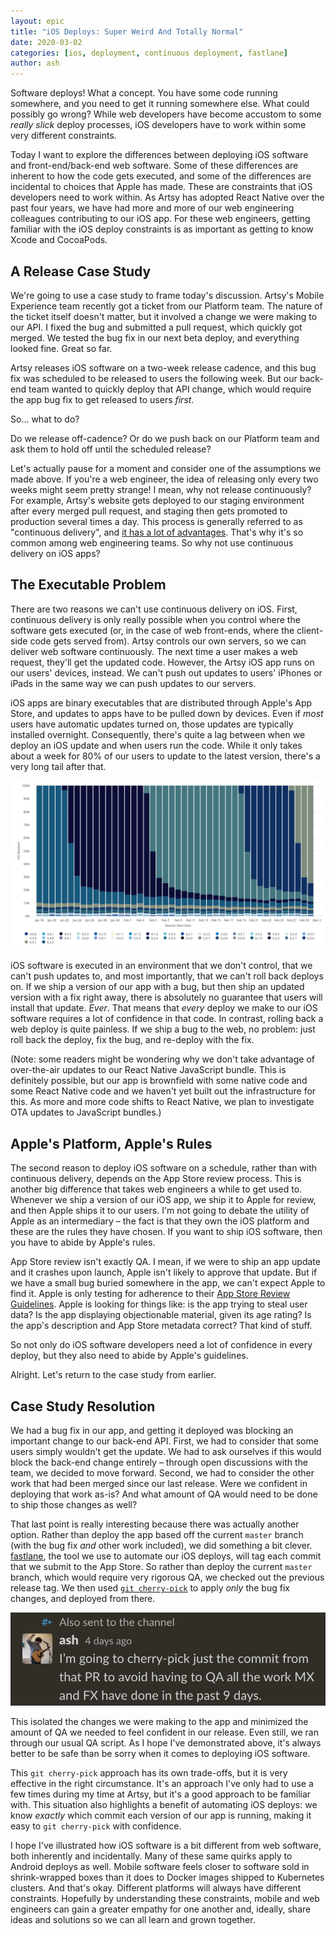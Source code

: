 ```yaml
---
layout: epic
title: "iOS Deploys: Super Weird And Totally Normal"
date: 2020-03-02
categories: [ios, deployment, continuous deployment, fastlane]
author: ash
---
```


Software deploys! What a concept. You have some code running somewhere, and you need to get it running somewhere
else. What could possibly go wrong? While web developers have become accustom to some _really slick_ deploy
processes, iOS developers have to work within some very different constraints.

Today I want to explore the differences between deploying iOS software and front-end/back-end web software. Some of
these differences are inherent to how the code gets executed, and some of the differences are incidental to choices
that Apple has made. These are constraints that iOS developers need to work within. As Artsy has adopted React
Native over the past four years, we have had more and more of our web engineering colleagues contributing to our
iOS app. For these web engineers, getting familiar with the iOS deploy constraints is as important as getting to
know Xcode and CocoaPods.

<!-- more -->

## A Release Case Study

We're going to use a case study to frame today's discussion. Artsy's Mobile Experience team recently got a ticket
from our Platform team. The nature of the ticket itself doesn't matter, but it involved a change we were making to
our API. I fixed the bug and submitted a pull request, which quickly got merged. We tested the bug fix in our next
beta deploy, and everything looked fine. Great so far.

Artsy releases iOS software on a two-week release cadence, and this bug fix was scheduled to be released to users
the following week. But our back-end team wanted to quickly deploy that API change, which would require the app bug
fix to get released to users _first_.

So... what to do?

Do we release off-cadence? Or do we push back on our Platform team and ask them to hold off until the scheduled
release?

Let's actually pause for a moment and consider one of the assumptions we made above. If you're a web engineer, the
idea of releasing only every two weeks might seem pretty strange! I mean, why not release continuously? For
example, Artsy's website gets deployed to our staging environment after every merged pull request, and staging then
gets promoted to production several times a day. This process is generally referred to as "continuous delivery",
and [it has a lot of advantages](https://www.thoughtworks.com/insights/blog/case-continuous-delivery). That's why
it's so common among web engineering teams. So why not use continuous delivery on iOS apps?

## The Executable Problem

There are two reasons we can't use continuous delivery on iOS. First, continuous delivery is only really possible
when you control where the software gets executed (or, in the case of web front-ends, where the client-side code
gets served from). Artsy controls our own servers, so we can deliver web software continuously. The next time a
user makes a web request, they'll get the updated code. However, the Artsy iOS app runs on our users' devices,
instead. We can't push out updates to users' iPhones or iPads in the same way we can push updates to our servers.

iOS apps are binary executables that are distributed through Apple's App Store, and updates to apps have to be
pulled down by devices. Even if _most_ users have automatic updates turned on, those updates are typically
installed overnight. Consequently, there's quite a lag between when we deploy an iOS update and when users run the
code. While it only takes about a week for 80% of our users to update to the latest version, there's a very long
tail after that.

![Graph of in-use versions of Artsy's app, illustrating both the quick adoption of new updates by most users and the long tail of old versions that are never updated](/images/2020-03-02-ios-deploys-super-weird-totally-normal/graph.png)

iOS software is executed in an environment that we don't control, that we can't push updates to, and most
importantly, that we can't roll back deploys on. If we ship a version of our app with a bug, but then ship an
updated version with a fix right away, there is absolutely no guarantee that users will install that update.
_Ever_. That means that _every_ deploy we make to our iOS software requires a lot of confidence in that code. In
contrast, rolling back a web deploy is quite painless. If we ship a bug to the web, no problem: just roll back the
deploy, fix the bug, and re-deploy with the fix.

(Note: some readers might be wondering why we don't take advantage of over-the-air updates to our React Native
JavaScript bundle. This is definitely possible, but our app is brownfield with some native code and some React
Native code and we haven't yet built out the infrastructure for this. As more and more code shifts to React Native,
we plan to investigate OTA updates to JavaScript bundles.)

## Apple's Platform, Apple's Rules

The second reason to deploy iOS software on a schedule, rather than with continuous delivery, depends on the App
Store review process. This is another big difference that takes web engineers a while to get used to. Whenever we
ship a version of our iOS app, we ship it to Apple for review, and then Apple ships it to our users. I'm not going
to debate the utility of Apple as an intermediary – the fact is that they own the iOS platform and these are the
rules they have chosen. If you want to ship iOS software, then you have to abide by Apple's rules.

App Store review isn't exactly QA. I mean, if we were to ship an app update and it crashes upon launch, Apple isn't
likely to approve that update. But if we have a small bug buried somewhere in the app, we can't expect Apple to
find it. Apple is only testing for adherence to their
[App Store Review Guidelines](https://developer.apple.com/app-store/review/guidelines/). Apple is looking for
things like: is the app trying to steal user data? Is the app displaying objectionable material, given its age
rating? Is the app's description and App Store metadata correct? That kind of stuff.

So not only do iOS software developers need a lot of confidence in every deploy, but they also need to abide by
Apple's guidelines.

Alright. Let's return to the case study from earlier.

## Case Study Resolution

We had a bug fix in our app, and getting it deployed was blocking an important change to our back-end API. First,
we had to consider that some users simply wouldn't get the update. We had to ask ourselves if this would block the
back-end change entirely – through open discussions with the team, we decided to move forward. Second, we had to
consider the other work that had been merged since our last release. Were we confident in deploying that work
as-is? And what amount of QA would need to be done to ship those changes as well?

That last point is really interesting because there was actually another option. Rather than deploy the app based
off the current `master` branch (with the bug fix _and_ other work included), we did something a bit clever.
[fastlane](https://fastlane.tools), the tool we use to automate our iOS deploys, will tag each commit that we
submit to the App Store. So rather than deploy the current `master` branch, which would require very rigorous QA,
we checked out the previous release tag. We then used
[`git cherry-pick`](https://www.atlassian.com/git/tutorials/cherry-pick) to apply _only_ the bug fix changes, and
deployed from there.

![Screenshot from Slack where I detailed my plan to cherry-pick the commits](/images/2020-03-02-ios-deploys-super-weird-totally-normal/slack.png)

This isolated the changes we were making to the app and minimized the amount of QA we needed to feel confident in
our release. Even still, we ran through our usual QA script. As I hope I've demonstrated above, it's always better
to be safe than be sorry when it comes to deploying iOS software.

This `git cherry-pick` approach has its own trade-offs, but it is very effective in the right circumstance. It's an
approach I've only had to use a few times during my time at Artsy, but it's a good approach to be familiar with.
This situation also highlights a benefit of automating iOS deploys: we know _exactly_ which commit each version of
our app is running, making it easy to `git cherry-pick` with confidence.

I hope I've illustrated how iOS software is a bit different from web software, both inherently and incidentally.
Many of these same quirks apply to Android deploys as well. Mobile software feels closer to software sold in
shrink-wrapped boxes than it does to Docker images shipped to Kubernetes clusters. And that's okay. Different
platforms will always have different constraints. Hopefully by understanding these constraints, mobile and web
engineers can gain a greater empathy for one another and, ideally, share ideas and solutions so we can all learn
and grown together.
